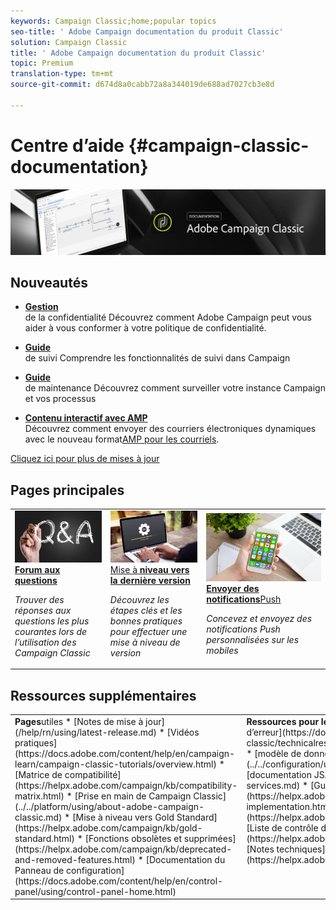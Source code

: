 ```yaml
---
keywords: Campaign Classic;home;popular topics
seo-title: ' Adobe Campaign documentation du produit Classic'
solution: Campaign Classic
title: ' Adobe Campaign documentation du produit Classic'
topic: Premium
translation-type: tm+mt
source-git-commit: d674d8a0cabb72a8a344019de688ad7027cb3e8d

---
```



# Centre d’aide {#campaign-classic-documentation}

![](platform/using/assets/do-not-localize/banner_acc_doc.jpg)

## Nouveautés

* **[Gestion](https://helpx.adobe.com/campaign/kb/campaign-privacy.html)**<br/>de la confidentialité Découvrez comment  Adobe Campaign peut vous aider à vous conformer à votre politique de confidentialité.

* **[Guide](https://helpx.adobe.com/campaign/kb/acc-tracking.html)**<br/>de suivi Comprendre les fonctionnalités de suivi dans Campaign

* **[Guide](https://helpx.adobe.com/campaign/kb/acc-maintenance.html)**<br/>de maintenance Découvrez comment surveiller votre instance Campaign et vos processus

* **[Contenu interactif avec AMP](delivery/using/defining-interactive-content.md)**<br/>Découvrez comment envoyer des courriers électroniques dynamiques avec le nouveau format[AMP pour les courriels](https://amp.dev/about/email/).

[Cliquez ici pour plus de mises à jour](/help/rn/using/documentation-updates.md)

## Pages principales

<table>
<tr>
  <td>
    <a href="platform/using/common-questions.md">
      <img alt="FAQ" src="platform/using/assets/FAQ.png"/>
    </a>
    <div>
      <a href="platform/using/common-questions.md">
    <strong>Forum aux questions</strong>
    </a>
    </div>
    <p>
    <em>Trouver des réponses aux questions les plus courantes lors de l’utilisation des Campaign Classic</em>
    <p>
  </td>
   <td>
    <a href="https://docs.campaign.adobe.com/doc/AC/getting_started/EN/buildUpgrade.html">
      <img alt="Créer une mise à niveau" src="platform/using/assets/upgrade.png" />
    </a>
    <div>
      <a href="https://docs.campaign.adobe.com/doc/AC/getting_started/EN/buildUpgrade.html">
    Mise à <strong>niveau vers la dernière version</strong></a>
    </div>
    <p>
    <em>Découvrez les étapes clés et les bonnes pratiques pour effectuer une mise à niveau de version</em>
    <p>
  </td>
  <td>
    <a href="delivery/using/creating-notifications.md">
       <img alt="Notifications push" src="platform/using/assets/push.png" />
    </a>
    <div>
       <a href="delivery/using/creating-notifications.md">
    <strong>Envoyer des notifications</strong>Push </a>
    </div>
    <p>
    <em>Concevez et envoyez des notifications Push personnalisées sur les mobiles</em>
    <p>
  </td>
</tr>
</table>

## Ressources supplémentaires

<table>
<tr>
  <td valign="top"><strong>Pages</strong>utiles * [Notes de mise à jour](/help/rn/using/latest-release.md) * [Vidéos pratiques](https://docs.adobe.com/content/help/en/campaign-learn/campaign-classic-tutorials/overview.html) * [Matrice de compatibilité](https://helpx.adobe.com/campaign/kb/compatibility-matrix.html) * [Prise en main de Campaign Classic](../../platform/using/about-adobe-campaign-classic.md) * [Mise à niveau vers Gold Standard](https://helpx.adobe.com/campaign/kb/gold-standard.html) * [Fonctions obsolètes et supprimées](https://helpx.adobe.com/campaign/kb/deprecated-and-removed-features.html) * [Documentation du Panneau de configuration](https://docs.adobe.com/content/help/en/control-panel/using/control-panel-home.html)
  </td>
  <td valign="top"><strong>Ressources pour les développeurs</strong>* [des messages d’erreur](https://docs.adobe.com/content/help/en/campaign-classic/technicalresources/error_messages/error_codes.html) * [modèle de données Campaign Classic](../../configuration/using/about-data-model.md) * [documentation JSAPI](../../configuration/using/about-web-services.md) * [Guide de mise en oeuvre](https://helpx.adobe.com/campaign/kb/acc-implementation.html) * [Guide de suivi](https://helpx.adobe.com/campaign/kb/acc-tracking.html) * [Liste de contrôle de sécurité et de confidentialité](https://helpx.adobe.com/campaign/kb/acc-security.html) * [Notes techniques](https://helpx.adobe.com/campaign/kb/article-list.html)
  </td>
</tr>
</table>
